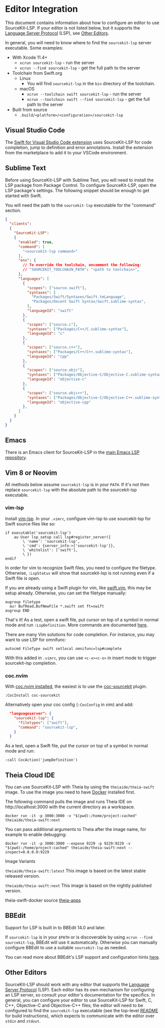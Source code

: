 # Editor Integration

This document contains information about how to configure an editor to use SourceKit-LSP. If your editor is not listed below, but it supports the [Language Server Protocol](https://microsoft.github.io/language-server-protocol/) (LSP), see [Other Editors](#other-editors).

In general, you will need to know where to find the `sourcekit-lsp` server executable. Some examples:

* With Xcode 11.4+
  * `xcrun sourcekit-lsp` - run the server
  * `xcrun --find sourcekit-lsp` - get the full path to the server
* Toolchain from Swift.org
  * Linux
    * You will find `sourcekit-lsp` in the `bin` directory of the toolchain.
  * macOS
    * `xcrun --toolchain swift sourcekit-lsp` - run the server
    * `xcrun --toolchain swift --find sourcekit-lsp` - get the full path to the server
* Built from source
  * `.build/<platform>/<configuration>/sourcekit-lsp`

## Visual Studio Code

The [Swift for Visual Studio Code extension](https://marketplace.visualstudio.com/items?itemName=sswg.swift-lang) uses SourceKit-LSP for code completion, jump to definition and error annotations. Install the extension from the marketplace to add it to your VSCode environment.

## Sublime Text

Before using SourceKit-LSP with Sublime Text, you will need to install the LSP package from Package Control. To configure SourceKit-LSP, open the LSP package's settings. The following snippet should be enough to get started with Swift.

You will need the path to the `sourcekit-lsp` executable for the "command" section.

```json
{
  "clients":
  {
    "SourceKit-LSP":
    {
      "enabled": true,
      "command": [
        "<sourcekit-lsp command>"
      ],
      "env": {
        // To override the toolchain, uncomment the following:
        // "SOURCEKIT_TOOLCHAIN_PATH": "<path to toolchain>",
      },
      "languages": [
        {
          "scopes": ["source.swift"],
          "syntaxes": [
            "Packages/Swift/Syntaxes/Swift.tmLanguage",
            "Packages/Decent Swift Syntax/Swift.sublime-syntax",
          ],
          "languageId": "swift"
        },
        {
          "scopes": ["source.c"],
          "syntaxes": ["Packages/C++/C.sublime-syntax"],
          "languageId": "c"
        },
        {
          "scopes": ["source.c++"],
          "syntaxes": ["Packages/C++/C++.sublime-syntax"],
          "languageId": "cpp"
        },
        {
          "scopes": ["source.objc"],
          "syntaxes": ["Packages/Objective-C/Objective-C.sublime-syntax"],
          "languageId": "objective-c"
        },
        {
          "scopes": ["source.objc++"],
          "syntaxes": ["Packages/Objective-C/Objective-C++.sublime-syntax"],
          "languageId": "objective-cpp"
        },
      ]
    }
  }
}
```

## Emacs

There is an Emacs client for SourceKit-LSP in the [main Emacs LSP repository](https://github.com/emacs-lsp/lsp-sourcekit).

## Vim 8 or Neovim

All methods below assume `sourcekit-lsp` is in your `PATH`. If it's not then replace `sourcekit-lsp` with the absolute path to the sourcekit-lsp executable.

### vim-lsp

Install [vim-lsp](https://github.com/prabirshrestha/vim-lsp). In your `.vimrc`, configure vim-lsp to use sourcekit-lsp for Swift source files like so:

```viml
if executable('sourcekit-lsp')
    au User lsp_setup call lsp#register_server({
        \ 'name': 'sourcekit-lsp',
        \ 'cmd': {server_info->['sourcekit-lsp']},
        \ 'whitelist': ['swift'],
        \ })
endif
```

In order for vim to recognize Swift files, you need to configure the filetype. Otherwise, `:LspStatus` will show that sourcekit-lsp is not running even if a Swift file is open.

If you are already using a Swift plugin for vim, like [swift.vim](https://github.com/keith/swift.vim), this may be setup already. Otherwise, you can set the filetype manually:

```viml
augroup filetype
  au! BufRead,BufNewFile *.swift set ft=swift
augroup END
```

That's it! As a test, open a swift file, put cursor on top of a symbol in normal mode and
run `:LspDefinition`. More commands are documented [here](https://github.com/prabirshrestha/vim-lsp#supported-commands).

There are many Vim solutions for code completion. For instance, you may want to use LSP for omnifunc:

```viml
autocmd FileType swift setlocal omnifunc=lsp#complete
```

With this added in `.vimrc`, you can use `<c-x><c-o>` in insert mode to trigger sourcekit-lsp completion.

### coc.nvim

With [coc.nvim installed](https://github.com/neoclide/coc.nvim#quick-start), the easiest is to use the [coc-sourcekit](https://github.com/klaaspieter/coc-sourcekit) plugin:

```vim
:CocInstall coc-sourcekit
```

Alternatively open your coc config (`:CocConfig` in vim) and add:

```json
  "languageserver": {
    "sourcekit-lsp": {
      "filetypes": ["swift"],
      "command": "sourcekit-lsp",
    }
  }
```

As a test, open a Swift file, put the cursor on top of a symbol in normal mode and run:

```
:call CocAction('jumpDefinition')
```

## Theia Cloud IDE

You can use SourceKit-LSP with Theia by using the `theiaide/theia-swift` image. To use the image you need to have [Docker](https://docs.docker.com/get-started/) installed first.

The following command pulls the image and runs Theia IDE on http://localhost:3000 with the current directory as a workspace.

    docker run -it -p 3000:3000 -v "$(pwd):/home/project:cached" theiaide/theia-swift:next

You can pass additional arguments to Theia after the image name, for example to enable debugging:

    docker run -it -p 3000:3000 --expose 9229 -p 9229:9229 -v "$(pwd):/home/project:cached" theiaide/theia-swift:next --inspect=0.0.0.0:9229

Image Variants

`theiaide/theia-swift:latest`
This image is based on the latest stable released version.

`theiaide/theia-swift:next`
This image is based on the nightly published version.

theia-swift-docker source [theia-apps](https://github.com/theia-ide/theia-apps)

## BBEdit

Support for LSP is built in to BBEdit 14.0 and later.

If `sourcekit-lsp` is in your `$PATH` or is discoverable by using `xcrun --find sourcekit-lsp`, BBEdit will use it automatically. Otherwise you can manually configure BBEdit to use a suitable `sourcekit-lsp` as needed.

You can read more about BBEdit's LSP support and configuration hints [here](https://www.barebones.com/support/bbedit/lsp-notes.html).

## Other Editors

SourceKit-LSP should work with any editor that supports the [Language Server Protocol](https://microsoft.github.io/language-server-protocol/)
(LSP). Each editor has its own mechanism for configuring an LSP server, so consult your editor's
documentation for the specifics. In general, you can configure your editor to use SourceKit-LSP for
Swift, C, C++, Objective-C and Objective-C++ files; the editor will need to be configured to find
the `sourcekit-lsp` executable (see the top-level [README](https://github.com/apple/sourcekit-lsp) for build instructions), which
expects to communicate with the editor over `stdin` and `stdout`.

